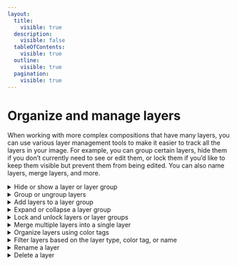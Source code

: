 ```yaml
---
layout:
  title:
    visible: true
  description:
    visible: false
  tableOfContents:
    visible: true
  outline:
    visible: true
  pagination:
    visible: true
---
```


# Organize and manage layers

When working with more complex compositions that have many layers, you can use various layer management tools to make it easier to track all the layers in your image. For example, you can group certain layers, hide them if you don’t currently need to see or edit them, or lock them if you’d like to keep them visible but prevent them from being edited. You can also name layers, merge layers, and more.

<details>

<summary>Hide or show a layer or layer group</summary>

In the Layers list, you can disable layers and groups to make them invisible in the canvas without removing them from your composition. For example, if a large image layer obstructs the layers below, you can temporarily hide it. If you hide a group, you also hide all layers and groups nested in it. However, hidden layers and groups can still be deleted, renamed, and rearranged in the [Layers sidebar](https://www.pixelmator.com/support/guide/pixelmator-pro/#glossary).

1. [Select the layers](https://www.pixelmator.com/support/guide/pixelmator-pro/662) you'd like to hide or reveal.
2. Do one of the following:
   * Choose **Arrange > Hide** or **Arrange > Show** from the Arrange menu at the top of your screen. 
   * Press `Option ⌥` + `Command ⌘` `+` , on your keyboard.
   * In the Layers sidebar, choose **View > Show Layers** if the list view isn’t visible, move the mouse pointer over the layer or layer group you’d like to hide or show and select or deselect the visibility checkbox. 
   * In the Layers sidebar, `Control ⌃` – click a layer or group and choose Hide or Show.

_Note:_ Hidden layers and groups are not included when your image is exported.



</details>

<details>

<summary>Group or ungroup layers</summary>

Grouping layers into layer groups lets you make your compositions more organized. It also lets you apply effects and adjustments to a number of layers together without having to merge them. When you move or resize a layer group, each layer is moved and resized together, in proportion. You can also group layers within layer groups to create nested groups.&#x20;

To group multiple layers into a layer group or to ungroup them:

1. [Select the layers](https://www.pixelmator.com/support/guide/pixelmator-pro/662) you'd like to group or ungroup.
2. Do one of the following:
   * Choose **Arrange > Group** or **Arrange > Ungroup** from the Arrange menu at the top of your screen.
   * In the Layers list, `Control ⌃` – click the layers you’d like to group or ungroup and choose Group or Ungroup.
   * Press `Command ⌘` + `G` on your keyboard to group, or `Shift ⇧` + `Command ⌘` + `G` to ungroup layers.

</details>

<details>

<summary>Add layers to a layer group</summary>

Do one of the following:

* [Select a layer](https://www.pixelmator.com/support/guide/pixelmator-pro/662) inside an expanded layer group in the [Layers sidebar](https://www.pixelmator.com/support/guide/pixelmator-pro/#glossary) (choose **View > Show Layers** if the Layers sidebar isn’t visible) and choose one of the options from the Insert menu at the top of your screen.
* Drag a layer to the layer group in the Layers sidebar.
* Drag a layer group onto another layer group. The group, together with all its layers, will be nested inside the layer group.

</details>

<details>

<summary>Expand or collapse a layer group</summary>

To expand or collapse a single-layer group:

* In the [Layers sidebar](https://www.pixelmator.com/support/guide/pixelmator-pro/#glossary), click the disclosure triangle next to the layer group's name.

To expand or collapse a layer group and all the groups nested within it:

* In the Layers sidebar, `Option ⌥` – click the disclosure triangle next to the layer group's name.

</details>

<details>

<summary>Lock and unlock layers or layer groups</summary>

When you lock a layer or layer group, it stays visible in your image but it will no longer be editable. However, locked layers and groups can still be deleted, renamed, and rearranged in the Layers sidebar.&#x20;

To lock or unlock a layer or layer group, do one of the following:

* Choose **Arrange > Lock** or **Arrange > Unlock** from the Arrange menu at the top of your screen. 
* In the Layers list, move the mouse pointer over the layer or layer group you’d like to lock and click <img src="https://help.pixelmator.com/pixelmator-pro/3.5/assets/English/1586802756000.png" alt="" data-size="line">. To unlock layers, click <img src="https://help.pixelmator.com/pixelmator-pro/3.5/assets/English/1586802719000.png" alt="" data-size="line">.
* In the Layers sidebar, `Control ⌃` – click a layer or layer group choose Lock or Unlock.

</details>

<details>

<summary>Merge multiple layers into a single layer</summary>

Merging (also called _flattening_) layers is a destructive action that combines a number of different layers into one. Any adjustments, effects, styles, or other formatting information are also flattened down into the image, so they will no longer be editable. Merging layers can be useful when you have a large image with many different layers that you won’t necessarily need to edit in the future and you want to make the image more manageable.

To merge two or more layers, do the following:

1. Select the layers you’d like to merge.
2. Then, do one of the following:
   * Choose **Arrange > Merge** from the Arrange menu at the top of your screen.
   * In the Layers sidebar, `Control ⌃` – click the layer (or layers) you’d like to merge and choose Merge. 
   * Press `Option ⌥` + `Command ⌘` + `E` on your keyboard.

To merge every layer in a composition:

* Choose **Arrange > Merge All** (from the Arrange menu at the top of your screen).
* Press `Option ⌥` + `Shift ⇧` + `Command ⌘` + `E` on your keyboard.

</details>

<details>

<summary>Organize layers using color tags</summary>

You can add different color tags to layers to better organize multi-layered documents.

* To add a color tag, `Control ⌃` – click a layer and in the Tags section, pick a color.

</details>

<details>

<summary>Filter layers based on the layer type, color tag, or name</summary>

You can use the layer filtering option to quickly view all group layers, masks, RAW and image layers, color adjustment and effect layers, shapes, or text in a document, or filter layers by their name or the assigned color tags.

To filter layers do one of the following:

* At the bottom of the Layers sidebar, start typing the layer name into the search field.&#x20;
* Click Filter <img src="https://help.pixelmator.com/pixelmator-pro/3.5/assets/English/1586516424000.png" alt="" data-size="line"> at the bottom of the Layers sidebar and pick the desired option.

To reset all filters, click Clear All.

</details>

<details>

<summary>Rename a layer</summary>

Renaming groups and layers in the Layers list helps organize your document.

To rename a layer do one of the following:

* In the [Layers sidebar](https://www.pixelmator.com/support/guide/pixelmator-pro/#glossary), double-click the layer name you want to change and type in a new name.
* In the Layers sidebar, force-click the layer name and type in a new one.

Pixelmator Pro also automatically names the layers you drag to the Layers sidebar from Finder or the web. You can `Control ⌃` – click the automatically named layer, choose Suggested Names and select another alternative name or revert to the original.

**Tip:** If you'd like to turn off automatic layer naming completely, you can use the Terminal app on your Mac for this. You can enter the following Terminal flag or [learn more about using Terminal on a Mac](https://support.apple.com/en-gb/guide/terminal/welcome/mac).\
\
`defaults write com.pixelmatorteam.pixelmator.x enableSmartLayerNames -bool false`

</details>

<details>

<summary>Delete a layer</summary>

Do one of the following:

* In the [Layers sidebar](https://www.pixelmator.com/support/guide/pixelmator-pro/#glossary), `Control ⌃` – click the layer you'd like to delete and choose Delete.
* [Select the layer](https://www.pixelmator.com/support/guide/pixelmator-pro/662) you'd like to delete, then press `Backspace ⌫` on your keyboard.
* [Select the layer](https://www.pixelmator.com/support/guide/pixelmator-pro/662) you'd like to delete, then choose **Edit > Delete** from the Edit menu at the top of your screen.

</details>
